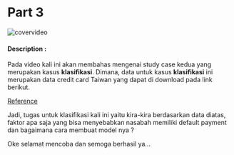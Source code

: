 # Part 3

![covervideo](http://bit.ly/makeaicovervideo)

#### **Description :**

Pada video kali ini akan membahas mengenai study case  kedua yang merupakan kasus **klasifikasi**. Dimana, data untuk kasus **klasifikasi** ini merupakan data credit card Taiwan yang dapat di download pada link berikut.

[Reference](https://www.dropbox.com/sh/huqfdq2iscqv2v7/AAC2WYVQ1eljv2NBeHB3jm9_a/UCI_Credit_Card.csv?dl=0)

Jadi, tugas untuk klasifikasi kali ini yaitu kira-kira berdasarkan data diatas, faktor apa saja yang bisa menyebabkan nasabah memiliki default payment dan bagaimana cara membuat model nya ? 

Oke selamat mencoba dan semoga berhasil ya...